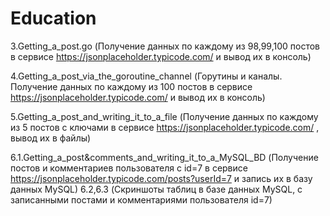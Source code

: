 # Education
3.Getting_a_post.go (Получение данных по каждому из 98,99,100 постов в сервисе https://jsonplaceholder.typicode.com/  и вывод их в консоль)

4.Getting_a_post_via_the_goroutine_channel (Горутины и каналы. Получение данных по каждому из 100 постов в сервисе https://jsonplaceholder.typicode.com/  и вывод их в консоль)

5.Getting_a_post_and_writing_it_to_a_file  (Получение данных по каждому из 5 постов с ключами в сервисе https://jsonplaceholder.typicode.com/ , вывод их в файлы)

6.1.Getting_a_post&comments_and_writing_it_to_a_MySQL_BD (Получение постов и комментариев пользователя с id=7 в сервисе https://jsonplaceholder.typicode.com/posts?userId=7  и запись их в базу данных MySQL)
6.2,6.3 (Скриншоты таблиц в базе данных MySQL, с записанными постами и комментариями пользователя id=7)
